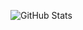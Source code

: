 ![GitHub Stats](https://github-readme-stats.vercel.app/api/top-langs/?username=Alw1&theme=tokyonight&show_icons=true&hide_border=true&layout=compact)
